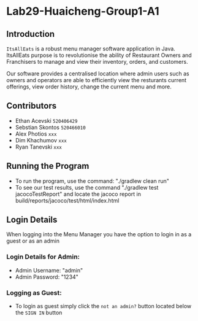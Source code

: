 # Lab29-Huaicheng-Group1-A1

## Introduction
`ItsAllEats` is a robust menu manager software application in Java. ItsAllEats purpose is to revolutionise
the ability of Restaurant Owners and Franchisers to manage and view their inventory, orders, and customers.

Our software provides a centralised location where admin users such as owners and operators are able to
efficiently view the resturants current offerings, view order history, change the current menu and more.


## Contributors

* Ethan Acevski `520406429`
* Sebstian Skontos `520466010`
* Alex Photios `xxx`
* Dim Khachumov `xxx`
* Ryan Tanevski `xxx`

## Running the Program
- To run the program, use the command: "./gradlew clean run"
- To see our test results, use the command "./gradlew test jacocoTestReport" and locate the jacoco report in build/reports/jacoco/test/html/index.html

## Login Details

When logging into the Menu Manager you have the option to login in as a guest or as an admin

### Login Details for Admin:

* Admin Username: "admin"
* Admin Password: "1234"

### Logging as Guest:

* To login as guest simply click the `not an admin?` button located below the `SIGN IN` button



